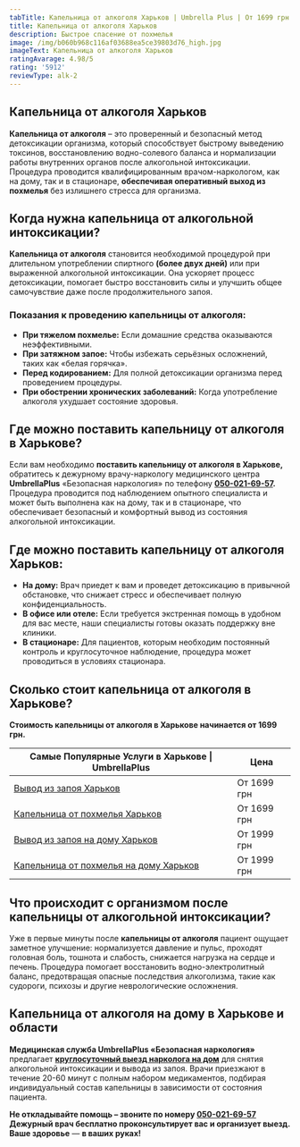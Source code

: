 ```yaml
---
tabTitle: Капельница от алкоголя Харьков | Umbrella Plus | От 1699 грн
title: Капельница от алкоголя Харьков
description: Быстрое спасение от похмелья
image: /img/b060b968c116af03688ea5ce39803d76_high.jpg
imageText: Капельница от алкоголя Харьков
ratingAvarage: 4.98/5
rating: '5912'
reviewType: alk-2
---
```


## Капельница от алкоголя Харьков

**Капельница от алкоголя** – это проверенный и безопасный метод детоксикации организма, который способствует быстрому выведению токсинов, восстановлению водно-солевого баланса и нормализации работы внутренних органов после алкогольной интоксикации. Процедура проводится квалифицированным врачом-наркологом, как на дому, так и в стационаре, **обеспечивая оперативный выход из похмелья** без излишнего стресса для организма.

## Когда нужна капельница от алкогольной интоксикации?

**Капельница от алкоголя** становится необходимой процедурой при длительном употреблении спиртного **(более двух дней)** или при выраженной алкогольной интоксикации. Она ускоряет процесс детоксикации, помогает быстро восстановить силы и улучшить общее самочувствие даже после продолжительного запоя.

### Показания к проведению капельницы от алкоголя:

* **При тяжелом похмелье:** Если домашние средства оказываются неэффективными.
* **При затяжном запое:** Чтобы избежать серьёзных осложнений, таких как «белая горячка».
* **Перед кодированием:** Для полной детоксикации организма перед проведением процедуры.
* **При обострении хронических заболеваний:** Когда употребление алкоголя ухудшает состояние здоровья.

## Где можно поставить капельницу от алкоголя в Харькове?

Если вам необходимо **поставить капельницу от алкоголя в Харькове,** обратитесь к дежурному врачу-наркологу медицинского центра **UmbrellaPlus** «Безопасная наркология» по телефону **[050-021-69-57](tel:0500216957).** Процедура проводится под наблюдением опытного специалиста и может быть выполнена как на дому, так и в стационаре, что обеспечивает безопасный и комфортный вывод из состояния алкогольной интоксикации.

## **Где можно поставить капельницу от алкоголя Харьков**:

* **На дому:** Врач приедет к вам и проведет детоксикацию в привычной обстановке, что снижает стресс и обеспечивает полную конфиденциальность.
* **В офисе или отеле:** Если требуется экстренная помощь в удобном для вас месте, наши специалисты готовы оказать поддержку вне клиники.
* **В стационаре:** Для пациентов, которым необходим постоянный контроль и круглосуточное наблюдение, процедура может проводиться в условиях стационара.

## Сколько стоит капельница от алкоголя в Харькове?

**Стоимость капельницы от алкоголя в Харькове начинается от 1699 грн.**

| Самые Популярные Услуги в Харькове \| UmbrellaPlus                              | Цена        |
| ------------------------------------------------------------------------------- | ----------- |
| [Вывод из запоя Харьков](vivod-iz-zapoia-kharkiv)                               | От 1699 грн |
| [Капельница от похмелья Харьков](Kapelnica_ot_alkogola_kharkiv)                 | От 1699 грн |
| [Вывод из запоя на дому Харьков](Vivod-iz-zapoia-na-domy-kharkiv)               | От 1999 грн |
| [Капельница от похмелья на дому Харьков](Kapelnica_ot_alkogola_na_domy_kharkiv) | От 1999 грн |

## Что происходит с организмом после капельницы от алкогольной интоксикации?

Уже в первые минуты после **капельницы от алкоголя** пациент ощущает заметное улучшение: нормализуется давление и пульс, проходят головная боль, тошнота и слабость, снижается нагрузка на сердце и печень. Процедура помогает восстановить водно-электролитный баланс, предотвращая опасные последствия алкоголизма, такие как судороги, психозы и другие неврологические осложнения.

## Капельница от алкоголя на дому в Харькове и области

**Медицинская служба UmbrellaPlus «Безопасная наркология»** предлагает **[круглосуточный выезд нарколога на дом](https://umbrella-plus.com.ua/kharkiv/kapelnica_ot_alkogola_na_domy_kharkiv/)** для снятия алкогольной интоксикации и вывода из запоя. Врачи приезжают в течение 20-60 минут с полным набором медикаментов, подбирая индивидуальный состав капельницы в зависимости от состояния пациента.

**Не откладывайте помощь – звоните по номеру [050-021-69-57](tel:0500216957)** **Дежурный врач бесплатно проконсультирует вас и организует выезд.** **Ваше здоровье** — **в ваших руках!**
